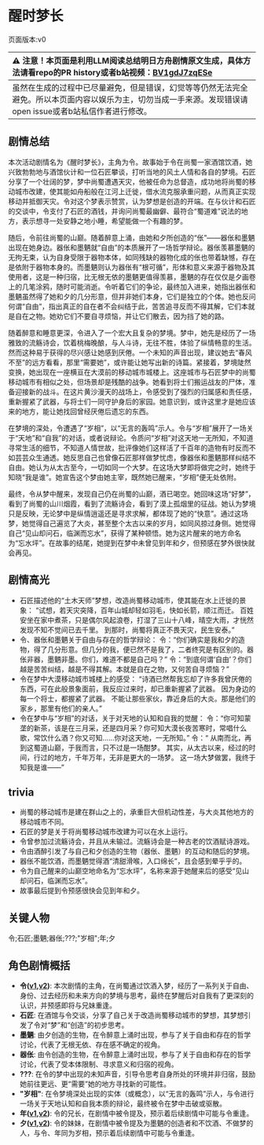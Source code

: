# 醒时梦长
页面版本:v0
 

| :warning: 注意！本页面是利用LLM阅读总结明日方舟剧情原文生成，具体方法请看repo的PR history或者b站视频：[BV1gdJ7zqESe](https://www.bilibili.com/video/BV1gdJ7zqESe/)         |
|:----------------------------|
| 虽然在生成的过程中已尽量避免，但是错误，幻觉等等仍然无法完全避免。所以本页面内容以娱乐为主，切勿当成一手来源。发现错误请open issue或者b站私信作者进行修改。|



## 剧情总结
本次活动剧情名为《醒时梦长》，主角为令。故事始于令在尚蜀一家酒馆饮酒，她兴致勃勃地与酒馆伙计和一位石匠攀谈，打听当地的风土人情和各自的梦境。石匠分享了一个壮阔的梦，梦中尚蜀遭遇天灾，他被任命为总督造，成功地将尚蜀的移动城市改建，使其能如舟船般在江河上迁徙，借水流克服承重问题，从而真正实现移动并抵御天灾。令对这个梦表示赞赏，认为梦想是创造的开端。在与伙计和石匠的交谈中，令支付了石匠的酒钱，并询问尚蜀最幽僻、最符合“蜀道难”说法的地方，表示想寻一处安静之地小睡，希望能做一个有趣的梦。

随后，令前往尚蜀的山巅。随着醉意上涌，由她和夕所创造的“伥”——器伥和墨魉出现在她身边。器伥和墨魉就“自由”的本质展开了一场哲学辩论。器伥羡慕墨魉的无拘无束，认为自身受限于器物本体，如同残缺的器物化成的伥也带着缺憾，存在是依附于器物本身的。而墨魉则认为器伥有“根可循”，形体和意义来源于器物及其使用者，这是一种归宿，比无根无依的墨魉更值得羡慕，墨魉的存在仅仅是夕画卷上的几笔涂鸦，随时可能消逝。令听着它们的争论，最终加入进来，她指出器伥和墨魉虽然得了她和夕的几分形意，但并非她们本身，它们是独立的个体。她也反问何谓“自由”，指出真正的自在者不会纠结于此，苦苦追寻反而不得其解，它们本就是自在之物。她劝它们不要自寻烦恼，并让它们散去，因为挡了她的路。

随着醉意和睡意更深，令进入了一个宏大且复杂的梦境。梦中，她先是经历了一场雅致的流觞诗会，饮着桃梅晚酿，与人斗诗，无往不胜，体验了纵情畅意的生活。然而这种易于获得的尽兴感让她感到厌倦。一个未知的声音出现，建议她去“春风不至”的远方看看，那里“需要她”，或许能让她写出新的诗篇。紧接着，梦境陡然变换，她出现在一座横亘在大漠前的移动城市城楼上。这座城市与石匠梦中的尚蜀移动城市有相似之处，但场景却是残酷的战争。她看到将士们搬运战友的尸体，准备迎接新的战斗。在这片黄沙漫天的战场上，令感受到了强烈的归属感和责任感，重新握紧了武器，与将士们一同守护身后的家园。她意识到，或许这里才是她应该来的地方，能让她找回曾经厌倦后遗忘的东西。

在梦境的深处，令遭遇了“岁相”，以“无言的轰鸣”示人。令与“岁相”展开了一场关于“天地”和“自我”的对话，或者说辩论。令质问“岁相”对这天地一无所知，不知道寻常生活的细节，不知道人情世故，批评像她们这样活了千百年的造物有时反而不如芸芸众生通透。她反思自己也曾像石匠那样做梦忧虑，像器伥和墨魉那样纠结不自由。她认为从太古至今，一切如同一个大梦。在这场大梦即将做完之时，她终于知晓“我是谁”。她宣告这个梦由她主宰，既然她已醒来，“岁相”便无处依附。

最终，令从梦中醒来，发现自己仍在尚蜀的山巅，酒已喝空。她回味这场“好梦”，看到了尚蜀的山川烟霞，看到了流觞诗会，看到了漠上孤烟里的征战。她认为梦境只是反映，无论梦中是纵情逍遥还是寻求求解，都体现了她的“快意”。通过这场梦，她觉得自己遍览了大炎，甚至整个太古以来的岁月，如同风掠过身侧。她觉得自己“见山却问石，临渊而忘水”，获得了某种顿悟。她为这片醒来的地方命名为“忘水坪”。在故事的结尾，她提到在梦中未曾见到年和夕，但预感在梦外很快就会再见。
## 剧情高光
- 石匠描述他的“土木天师”梦想，改造尚蜀移动城市，使其能在水上迁徙的景象：
“试想，若天灾突降，百年山城却轻如羽毛，快如长箭，顺江而迁。
百姓安坐在家中煮茶，只是偶尔风起浪卷，打湿了三山十八峰，晴空大雨，才恍然发现不知不觉间已去千里。
到那时，尚蜀将真正不畏天灾，民生安泰。”
- 令、器伥和墨魉关于自由与存在的哲学辩论：
令：“你们确实是我和夕的造物，得了几分形意。但几分的我，便已然不是我了，二者终究是有区别的。器伥非器，墨魉非墨。你们，难道不都是自己吗？”
令：“到底何谓‘自由’？你们越是苦苦纠结，越是不得其解。本就是自在之物，又何苦自寻烦恼？”
- 令在梦中大漠移动城市城楼上的感受：
“诗酒已然帮我忘却了许多我曾厌倦的东西，可在此般景象面前，我反应过来时，却已重新握紧了武器。
因为身边的每一个将士，都握紧了武器。
不能让那些家伙，靠近身后的大炎。那是他们的家乡，那里有他们的亲人。”
- 令在梦中与“岁相”的对话，关于对天地的认知和自我的觉醒：
令：“你可知蒙垄的新茶，该是在三月采，还是四月采？你可知大漠长夜苦寒时，常唱什么歌，常饮什么酒？你又可知......你对这天地，一无所知。”
令：“ 从南而北，再到这蜀道山巅，于我而言，只不过是一场酣梦。 其实，从太古以来，经过的时间，行过的地方，千年万年，无非是更大的一场梦。 这一场大梦做罢，我终于知我是谁——”
## trivia
- 尚蜀的移动城市是建在群山之上的，承重巨大但机动性差，与大炎其他地方的移动城市不同。
- 石匠的梦是关于将尚蜀移动城市改建为可以在水上运行。
- 令曾参加过流觞诗会，并且从未输过。流觞诗会是一种古老的饮酒赋诗游戏。
- 令由酒醉引发了与自己和夕创造的生物（器伥、墨魉）的互动和随后的梦境。
- 器伥不能饮酒，而墨魉觉得酒“清甜滑喉，入口绵长”，且会感到晕乎乎的。
- 令为自己醒来的山巅空地命名为“忘水坪”，名称来源于她醒来后的感受“见山却问石，临渊而忘水”。
- 故事最后提到令预感很快会见到年和夕。
## 关键人物
令;石匠;墨魉;器伥;???;"岁相";年;夕
## 角色剧情概括
-   **令([v1](../chars/char_2023_ling.md),[v2](../char_v3/char_2023_ling.md))**: 本次剧情的主角，在尚蜀通过饮酒入梦，经历了一系列关于自由、身份、过去经历和未来方向的梦境与思考，最终在梦醒后对自我有了更深刻的认识，并预感即将与兄妹重逢。
-   **石匠**: 在酒馆与令交谈，分享了自己关于改造尚蜀移动城市的梦想，其梦想引发了令对“梦”和“创造”的初步思考。
-   **墨魉**: 由夕创造的生物，在令醉意上涌时出现，参与了关于自由和存在的哲学讨论，代表了无根无依、存在感不确定的视角。
-   **器伥**: 由令创造的生物，在令醉意上涌时出现，参与了关于自由和存在的哲学讨论，代表了受本体限制、寻求意义和归宿的视角。
-   **???**: 在令的梦中出现的未知声音，引导令思考自身所处的环境并非归宿，鼓励她前往更远、更“需要”她的地方寻找新的可能性。
-   **"岁相"**: 在令梦境深处出现的实体（或概念），以“无言的轰鸣”示人，与令进行一场关于天地认知和自我本质的辩论，最终被令在梦中击破或驱散。
-   **年([v1](../chars/char_2014_nian.md),[v2](../char_v3/char_2014_nian.md))**: 令的兄长，在剧情中被令提及，预示着后续剧情中可能与令重逢。
-   **夕([v1](../chars/char_2015_dusk.md),[v2](../char_v3/char_2015_dusk.md))**: 令的妹妹，在剧情中被令提及为墨魉的创造者和不饮酒、不做梦的人，与令、年同为岁相，预示着后续剧情中可能与令重逢。